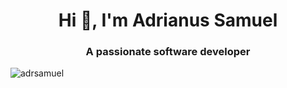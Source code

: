 <h1 align="center">Hi 👋, I'm Adrianus Samuel</h1>
<h3 align="center">A passionate software developer</h3>

<p align="left">
</p>

<p><img align="center" src="https://github-readme-streak-stats.herokuapp.com/?user=adrsamuel&theme=dark" alt="adrsamuel" /></p>
